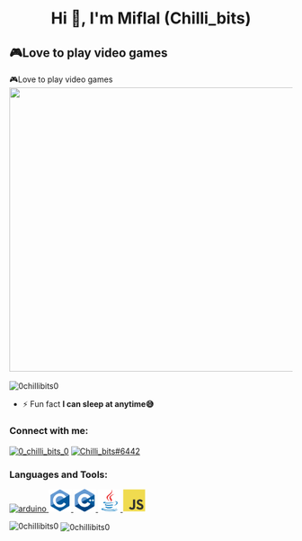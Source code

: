<h1 align="center">Hi 👋, I'm Miflal (Chilli_bits)</h1>
<h2 align="left"> 🎮Love to play video games</h3>
<div align=Right>
    <div h2 align="left"> 🎮Love to play video games</h3>
        <div align=Right>
    <img src="https://github.com/0Chillibits0/.Miflal/assets/130387318/bf3975b9-5e72-4ade-83f4-b0b8f2102d83=" width="690" height="505"/>
</div>


<p align="left"> <img src="https://komarev.com/ghpvc/?username=0chillibits0&label=Profile%20views&color=0e75b6&style=flat" alt="0chillibits0" /> </p>

- ⚡ Fun fact **I can sleep at anytime😅**

<h3 align="left">Connect with me:</h3>
<p align="left">
<a href="https://instagram.com/0_chilli_bits_0" target="blank"><img align="center" src="https://raw.githubusercontent.com/rahuldkjain/github-profile-readme-generator/master/src/images/icons/Social/instagram.svg" alt="0_chilli_bits_0" height="30" width="40" /></a>
<a href="https://discord.gg/Chilli_bits#6442" target="blank"><img align="center" src="https://raw.githubusercontent.com/rahuldkjain/github-profile-readme-generator/master/src/images/icons/Social/discord.svg" alt="Chilli_bits#6442" height="30" width="40" /></a>
</p>

<h3 align="left">Languages and Tools:</h3>
<p align="left"> <a href="https://www.arduino.cc/" target="_blank" rel="noreferrer"> <img src="https://cdn.worldvectorlogo.com/logos/arduino-1.svg" alt="arduino" width="40" height="40"/> </a> <a href="https://www.cprogramming.com/" target="_blank" rel="noreferrer"> <img src="https://raw.githubusercontent.com/devicons/devicon/master/icons/c/c-original.svg" alt="c" width="40" height="40"/> </a> <a href="https://www.w3schools.com/cpp/" target="_blank" rel="noreferrer"> <img src="https://raw.githubusercontent.com/devicons/devicon/master/icons/cplusplus/cplusplus-original.svg" alt="cplusplus" width="40" height="40"/> </a> <a href="https://www.java.com" target="_blank" rel="noreferrer"> <img src="https://raw.githubusercontent.com/devicons/devicon/master/icons/java/java-original.svg" alt="java" width="40" height="40"/> </a> <a href="https://developer.mozilla.org/en-US/docs/Web/JavaScript" target="_blank" rel="noreferrer"> <img src="https://raw.githubusercontent.com/devicons/devicon/master/icons/javascript/javascript-original.svg" alt="javascript" width="40" height="40"/> </a> </p>

<p><img align="left" src="https://github-readme-stats.vercel.app/api/top-langs?username=0chillibits0&show_icons=true&locale=en&layout=compact" alt="0chillibits0" /></p>

<p>&nbsp;<img align="center" src="https://github-readme-stats.vercel.app/api?username=0chillibits0&show_icons=true&locale=en" alt="0chillibits0" /></p>
